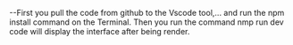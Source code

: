 --First you pull the code from github to the Vscode tool,... and run the npm install command on the Terminal. Then you run the command nmp run dev code will display the interface after being render.